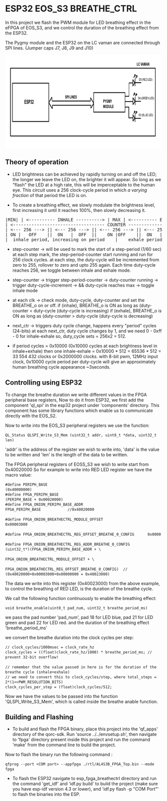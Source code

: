 # ESP32 EOS_S3 BREATHE_CTRL

In this project we flash the PWM module for LED breathing effect in the eFPGA of EOS_S3, 
and we control the duration of the breathing effect from the ESP32.

The Pygmy module and the ESP32 on the LC vaman are connected through SPI lines.
(Jumper caps J7, J8, J9 and J10)

<p>
  <img src="./media/esp32-eoss3.png" alt="ESP32 EOSS_S3 LED Breathe control block diagram LC Vaman" height="300">
</p>

## Theory of operation

- LED brightness can be achieved by rapidly turning on and off the LED; the
longer we leave the LED on, the brighter it will appear. So long as we
"flash" the LED at a high rate, this will be imperceptable to the human
eye. This circuit uses a 256 clock-cycle period in which *a varying fraction*
of that period the LED is on. 

- To create a breathing effect, we slowly modulate the brightness level, first
increasing it until it reaches 100%, then slowly decreasing it.

<pre>
|MIN| | <---------- INHALE ----------> | MAX | <---------- EXHALE ----------> | |MIN|
| <----------------------------------- COUNTER -----------------------------------> |
| <--- 256 ---> || <--- 256 ---> || <--- 256 ---> || <--- 256 ---> || <--- 256 ---> |
| ON |   OFF    ||  ON   |  OFF  ||    ON |OFF    ||  ON   |  OFF  || ON |   OFF    |
|  inhale period, increasing on period    |    exhale period, decreasing on period  |
</pre>

- step-counter -> will be used to mark the start of a step-period (1/60 sec)
at each step mark, the step-period-counter start running and run for 256 clock cycles.
at each step, the duty-cycle will be incremented from zero to 255, rollover to zero 
and upto 255 again.
Each time duty-cycle reaches 256, we toggle between inhale and exhale mode.

- step-counter 
   -> trigger step-period-counter -> duty-counter running
   -> trigger duty-cycle-increment
   -> && duty-cycle reaches max -> toggle inhale mode
    
- at each clk -> check mode, duty-cycle, duty-counter and set the BREATHE_o on or off.
if (inhale), BREATHE_o is ON as long as (duty-counter < duty-cycle (duty-cycle is increasing)
if (exhale), BREATHE_o is ON as long as (duty-counter > duty-cycle (duty-cycle is decreasing)

- next_ctr -> triggers duty cycle change, happens every "period" cycles (24-bits)
at each next_ctr, duty cycle changes by 1, and we need 0 - 0xff - 0 for inhale-exhale
so, duty_cycle sets = 256x2 = 512.

- if period cycles = 0x10000 (0x10000 cycles at each brightness level in inhale+exhale)
then one inhale-exhale = 0x10000 * 512 = 65536 * 512 = 33 554 432 clocks or 0x2000000 clocks.
with 8-bit pwm, 12MHz input clock, 0x10000 cycle period per duty-cycle will give 
an approximately human breathing cycle appearance ~3seconds.


## Controlling using ESP32

To change the breathe duration we write different values in the FPGA peripheral base registers,
Now to do it from ESP32, we first add the component 'ql_spi' in the esp32 project under 'components' 
directory. This component has some library functions which enable us to communicate directly with 
the EOS_S2.

Now to write into the EOS_S3 peripheral registers we use the function:

```
QL_Status QLSPI_Write_S3_Mem (uint32_t addr, uint8_t *data, uint32_t len) 
```

'addr' is the address of the register we wish to write into,
'data' is the value to be written and 'len' is the length of the data to be written. 

The FPGA peripheral registers of EOSS_S3 we wish to write start from 0x40020000 
So for example to write into RED LED register we have the macro value:

```
#define PERIPH_BASE                                             (0x40000000)
#define FPGA_PERIPH_BASE                                        (PERIPH_BASE + 0x00020000)    
#define FPGA_ONION_PERIPH_BASE_ADDR                             FPGA_PERIPH_BASE            //0x40020000

#define FPGA_ONION_BREATHECTRL_MODULE_OFFSET                    0x00003000

#define FPGA_ONION_BREATHECTRL_REG_OFFSET_BREATHE_0_CONFIG      0x0000

#define FPGA_ONION_BREATHECTRL_REG_ADDR_BREATHE_0_CONFIG        (uint32_t*)(FPGA_ONION_PERIPH_BASE_ADDR + \
                                                                FPGA_ONION_BREATHECTRL_MODULE_OFFSET + \
                                                                FPGA_ONION_BREATHECTRL_REG_OFFSET_BREATHE_0_CONFIG)  // (0x40020000+0x00003000+0x00000000 = 0x40023000)
```

The data we write into this register (0x40023000) from the above example, to control the breathing of RED LED, is the
duration of the breathe cycle.

We call the following function continuously to enable the breathing effect: 

```
void breathe_enable(uint8_t pad_num, uint32_t breathe_period_ms)
```

we pass the pad number 'pad_num', pad 18 for LED blue, pad 21 for LED green and pad 22 for LED red.
and the duration of the breathing effect 'breathe_period_ms'

we convert the breathe duration into the clock cycles per step:

```
// clock_cycles/1000msec = clock_rate_hz	
clock_cycles = ((float)clock_rate_hz/1000) * breathe_period_ms; // prevent 32-bit overflow!

// remember that the value passed in here is for the duration of the breathe cycle (inhale+exhale)
// we need to convert this to clock_cycles/step, where total_steps = 2*(1<<PWM_RESOLUTION_BITS)
clock_cycles_per_step = (float)clock_cycles/512;
```
Now we have the values to be passed into the function 'QLSPI_Write_S3_Mem', which is called inside the breathe anable function.

## Building and Flashing

- To build and flash the FPGA binary, place this project into the 'qf_apps' directory of the qorc-sdk.
Run 'source ../../envsetup.sh', then navigate to 'fpga' directory present inside this project and run the command 'make' 
from the command line to build the project. 

Now to flash the binary run the following command :
```
qfprog --port <COM port> --appfpga ./rtl/AL4S3B_FPGA_Top.bin --mode fpga
```

- To flash the ESP32 navigate to esp_fpga_breathectrl directory and run the command
'get_idf' and 'idf.py build' to build the project (make sure you have esp-idf version 4.3 or lower), 
and 'idf.py flash -p "COM Port"' to flash the binaries into the ESP.







